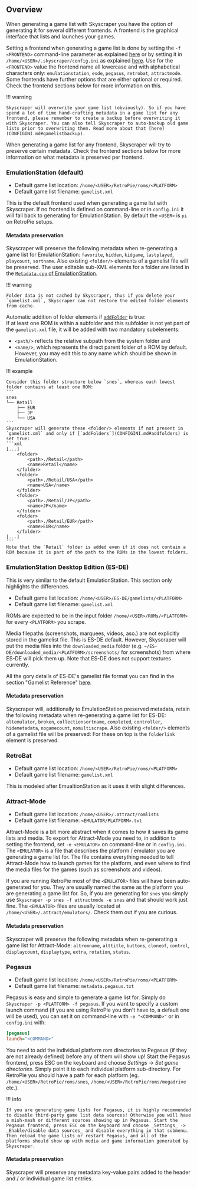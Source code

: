 ## Overview

When generating a game list with Skyscraper you have the option of generating it for several different frontends. A frontend is the graphical interface that lists and launches your games.

Setting a frontend when generating a game list is done by setting the `-f <FRONTEND>` command-line parameter as explained [here](CLIHELP.md#-f-frontend) or by setting it in `/home/<USER>/.skyscraper/config.ini` as explained [here](CONFIGINI.md#frontend). Use for the `<FRONTEND>` value the frontend name all lowercase and with alphabetical characters only: `emulationstation`, `esde`, `pegasus`, `retrobat`, `attractmode`. Some frontends have further options that are either optional or required. Check the frontend sections below for more information on this.

!!! warning

    Skyscraper will overwrite your game list (obviously). So if you have spend a lot of time hand-crafting metadata in a game list for any frontend, please remember to create a backup before overwriting it with Skyscraper. You can also tell Skyscraper to auto-backup old game lists prior to overwriting them. Read more about that [here](CONFIGINI.md#gamelistbackup).

When generating a game list for any frontend, Skyscraper will try to preserve certain metadata. Check the frontend sections below for more information on what metadata is preserved per frontend.

### EmulationStation (default)

-   Default game list location: `/home/<USER>/RetroPie/roms/<PLATFORM>`
-   Default game list filename: `gamelist.xml`

This is the default frontend used when generating a game list with Skyscraper. If no frontend is defined on command-line or in `config.ini` it will fall back to generating for EmulationStation. By default the `<USER>` is `pi` on RetroPie setups.

#### Metadata preservation

Skyscraper will preserve the following metadata when re-generating a game list for EmulationStation: `favorite`, `hidden`, `kidgame`, `lastplayed`, `playcount`, `sortname`. Also existing `<folder/>` elements of a gamelist file will be preserved. The user editable sub-XML elements for a folder are listed in the [`Metadata.cpp` of EmulationStation](https://github.com/RetroPie/EmulationStation/blob/01de7618d0d248fa2ff1eacde09a20d9d2af5f10/es-app/src/MetaData.cpp#L30).

!!! warning

    Folder data is not cached by Skyscraper, thus if you delete your `gamelist.xml`, Skyscraper can not restore the edited folder elements from cache.

Automatic addition of folder elements if [`addFolder`](CONFIGINI.md#addfolders) is true:  
If at least one ROM is within a subfolder and this subfolder is not yet part of the `gamelist.xml` file, it will be added with two mandatory subelements:

-  `<path/>` reflects the relative subpath from the system folder and 
-  `<name/>`, which represents the direct parent folder of a ROM by default. However, you may edit this to any name which should be shown in EmulationStation.

!!! example

    Consider this folder structure below `snes`, whereas each lowest folder contains at least one ROM:
    ```
    snes
    └── Retail
        ├── EUR
        ├── JP
        └── USA
    ```
    Skyscraper will generate these <folder/> elements if not present in `gamelist.xml` and only if [`addFolders`](CONFIGINI.md#addfolders) is set true:
    ```xml
    [...]
        <folder>
            <path>./Retail</path>
            <name>Retail</name>
        </folder>
        <folder>
            <path>./Retail/USA</path>
            <name>USA</name>
        </folder>
        <folder>
            <path>./Retail/JP</path>
            <name>JP</name>
        </folder>
        <folder>
            <path>./Retail/EUR</path>
            <name>EUR</name>
        </folder>
    [...]
    ```
    Note that the `Retail` folder is added even if it does not contain a ROM because it is part of the path to the ROMs in the lowest folders.

### EmulationStation Desktop Edition (ES-DE)

This is very similar to the default EmulationStation. This section only
highlights the differences.

-   Default game list location: `/home/<USER>/ES-DE/gamelists/<PLATFORM>`
-   Default game list filename: `gamelist.xml`

ROMs are expected to be in the input folder `/home/<USER>/ROMs/<PLATFORM>` for
every `<PLATFORM>` you scrape.

Media filepaths (screenshots, marquees, videos, aso.) are not explicitly stored
in the gamelist file. This is ES-DE default. However, Skyscraper will put the
media files into the `downloaded_media` folder (e.g.
`~/ES-DE/downloaded_media/<PLATFORM>/screenshots/` for screenshots) from where
ES-DE will pick them up. Note that ES-DE does not support textures currently.

All the gory details of ES-DE's gamelist file format you can find in the section
"Gamelist Reference"
[here](https://gitlab.com/es-de/emulationstation-de/-/blob/master/INSTALL.md?ref_type=heads#gamelistxml).

#### Metadata preservation

Skyscraper will, additionally to EmulationStation preserved metadata, retain the
following metadata when re-generating a game list for ES-DE: `altemulator`,
`broken`, `collectionsortname`, `completed`, `controller`, `hidemetadata`,
`nogamecount`, `nomultiscrape`. Also existing `<folder/>` elements of a gamelist
file will be preserved: For these on top is the `folderlink` element is preserved.

### RetroBat

-   Default game list location: `/home/<USER>/RetroPie/roms/<PLATFORM>`
-   Default game list filename: `gamelist.xml`

This is modeled after EmualtionStation as it uses it with slight differences.

### Attract-Mode

-   Default game list location: `/home/<USER>/.attract/romlists`
-   Default game list filename: `<EMULATOR/PLATFORM>.txt`

Attract-Mode is a bit more abstract when it comes to how it saves its game lists and media. To export for Attract-Mode you need to, in addition to setting the frontend, set `-e <EMULATOR>` on command-line or in `config.ini`. The `<EMULATOR>` is a file that describes the platform / emulator you are generating a game list for. The file contains everything needed to tell Attract-Mode how to launch games for the platform, and even where to find the media files for the games (such as screenshots and videos).

If you are running RetroPie most of the `<EMULATOR>` files will have been auto-generated for you. They are usually named the same as the platform you are generating a game list for. So, if you are generating for `snes` you simply use `Skyscraper -p snes -f attractmode -e snes` and that should work just fine. The `<EMULATOR>` files are usually located at `/home/<USER>/.attract/emulators/`. Check them out if you are curious.

#### Metadata preservation

Skyscraper will preserve the following metadata when re-generating a game list for Attract-Mode: `altromname`, `alttitle`, `buttons`, `cloneof`, `control`, `displaycount`, `displaytype`, `extra`, `rotation`, `status`.

### Pegasus

-   Default game list location: `/home/<USER>/RetroPie/roms/<PLATFORM>`
-   Default game list filename: `metadata.pegasus.txt`

Pegasus is easy and simple to generate a game list for. Simply do `Skyscraper -p <PLATFORM> -f pegasus`. If you want to specify a custom launch command (if you are using RetroPie you don't have to, a default one will be used), you can set it on command-line with `-e "<COMMAND>"` or in `config.ini` with:

```ini
[pegasus]
launch="<COMMAND>"
```

You need to add the individual platform rom directories to Pegasus (if they are not already defined) before any of them will show up! Start the Pegasus frontend, press ESC on the keyboard and choose _Settings_ -> _Set game directories_. Simply point it to each individual platform sub-directory. For RetroPie you should have a path for each platform (eg. `/home/<USER>/RetroPie/roms/snes`, `/home/<USER>/RetroPie/roms/megadrive` etc.).

!!! info

    If you are generating game lists for Pegasus, it is highly recommended to disable third-party game list data sources! Otherwise you will have a mish-mash or different sources showing up in Pegasus. Start the Pegasus frontend, press ESC on the keyboard and choose _Settings_ -> _Enable/disable data sources_ and disable everything in that submenu.  
    Then reload the game lists or restart Pegasus, and all of the platforms should show up with media and game information generated by Skyscraper.

#### Metadata preservation

Skyscraper will preserve any metadata key-value pairs added to the header and / or individual game list entries.
